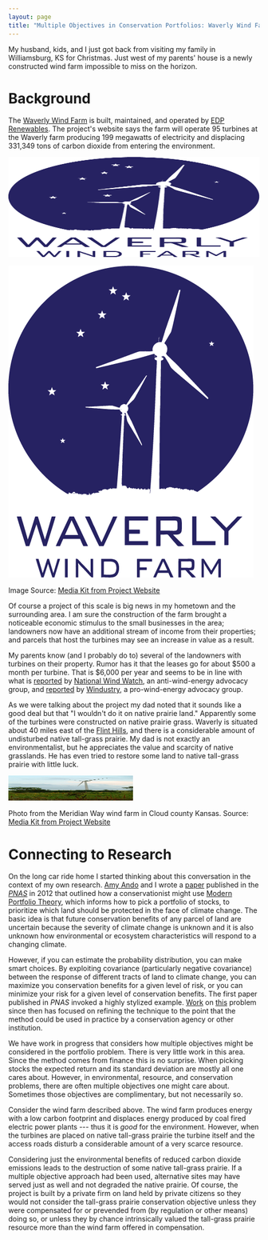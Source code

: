 ```yaml
---
layout: page
title: "Multiple Objectives in Conservation Portfolios: Waverly Wind Farm"
---
```


My husband, kids, and I just got back from visiting my family in
Williamsburg, KS for Christmas. Just west of my parents' house is a
newly constructed wind farm impossible to miss on the horizon.

# Background

The [Waverly Wind Farm](http://waverlywindfarm.com/) is built,
maintained, and operated by [EDP Renewables](http://www.edpr.com/). The
project's website says the farm will operate 95 turbines at the Waverly
farm producing 199 megawatts of electricity and displacing 331,349 tons
of carbon dioxide from entering the environment.

<!-- Its easier to resize the html than markdown-->
<img src="{{site.url}}\images\Waverly_logo.png" width="1000px" height="200px" />

![Waverly Wind Farm]({{site.url}}/images/Waverly_logo.png)

Image Source: [Media Kit from Project
Website](http://waverlywindfarm.com/)

Of course a project of this scale is big news in my hometown and the
surrounding area. I am sure the construction of the farm brought a
noticeable economic stimulus to the small businesses in the area;
landowners now have an additional stream of income from their
properties; and parcels that host the turbines may see an increase in
value as a result.

My parents know (and I probably do to) several of the landowners with
turbines on their property. Rumor has it that the leases go for about
$500 a month per turbine. That is $6,000 per year and seems to be in
line with what is
[reported](https://www.wind-watch.org/documents/five-questions-to-ask-before-signing-a-wind-energy-lease/)
by [National Wind Watch](https://www.wind-watch.org/about.php), an
anti-wind-energy advocacy group, and
[reported](http://d3n8a8pro7vhmx.cloudfront.net/windustry/legacy_url/944/Compensation-2009-07-06.pdf?1421782808)
by [Windustry](http://www.windustry.org/), a pro-wind-energy advocacy
group.

As we were talking about the project my dad noted that it sounds like a
good deal but that "I wouldn't do it on native prairie land." Apparently
some of the turbines were constructed on native prairie grass. Waverly
is situated about 40 miles east of the [Flint
Hills](https://en.wikipedia.org/wiki/Flint_Hills), and there is a
considerable amount of undisturbed native tall-grass prairie. My dad is
not exactly an environmentalist, but he appreciates the value and
scarcity of native grasslands. He has even tried to restore some land to
native tall-grass prairie with little luck.

<img src="images\MeridianWayImage_01.jpg" width="250px" height="50px" />

Photo from the Meridian Way wind farm in Cloud county Kansas. Source:
[Media Kit from Project Website](http://waverlywindfarm.com/)

# Connecting to Research


On the long car ride home I started thinking about this conversation in
the context of my own research. [Amy
Ando](http://ace.illinois.edu/directory/amyando) and I wrote a
[paper](http://www.pnas.org/content/109/17/6484.short) published in the
[*PNAS*](http://www.pnas.org/) in 2012 that outlined how a
conservationist might use [Modern Portfolio
Theory](https://en.wikipedia.org/wiki/Modern_portfolio_theory), which
informs how to pick a portfolio of stocks, to prioritize which land
should be protected in the face of climate change. The basic idea is
that future conservation benefits of any parcel of land are uncertain
because the severity of climate change is unknown and it is also unknown
how environmental or ecosystem characteristics will respond to a
changing climate.

However, if you can estimate the probability distribution, you can make
smart choices. By exploiting covariance (particularly negative
covariance) between the response of different tracts of land to climate
change, you can maximize you conservation benefits for a given level of
risk, or you can minimize your risk for a given level of conservation
benefits. The first paper published in *PNAS* invoked a highly stylized
example.
[Work](http://www.sciencedirect.com/science/article/pii/S0928765514000402)
on [this](http://le.uwpress.org/content/91/4/664.refs) problem since
then has focused on refining the technique to the point that the method
could be used in practice by a conservation agency or other institution.

We have work in progress that considers how multiple objectives might be
considered in the portfolio problem. There is very little work in this
area. Since the method comes from finance this is no surprise. When
picking stocks the expected return and its standard deviation are mostly
all one cares about. However, in environmental, resource, and
conservation problems, there are often multiple objectives one might
care about. Sometimes those objectives are complimentary, but not
necessarily so.

Consider the wind farm described above. The wind farm produces energy
with a low carbon footprint and displaces energy produced by coal fired
electric power plants --- thus it is *good* for the environment.
However, when the turbines are placed on native tall-grass prairie the
turbine itself and the access roads disturb a considerable amount of a
very scarce resource.

Considering just the environmental benefits of reduced carbon dioxide
emissions leads to the destruction of some native tall-grass prairie. If
a multiple objective approach had been used, alternative sites may have
served just as well and not degraded the native prairie. Of course, the
project is built by a private firm on land held by private citizens so
they would not consider the tall-grass prairie conservation objective
unless they were compensated for or prevended from (by regulation or
other means) doing so, or unless they by chance intrinsically valued the
tall-grass prairie resource more than the wind farm offered in
compensation.
